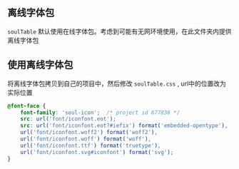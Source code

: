 ## 离线字体包

`soulTable` 默认使用在线字体包。考虑到可能有无网环境使用，在此文件夹内提供离线字体包

## 使用离线字体包

将离线字体包拷贝到自己的项目中，然后修改 `soulTable.css` , url中的位置改为实际位置

```css
@font-face {
    font-family: 'soul-icon';  /* project id 677836 */
    src: url('font/iconfont.eot');
    src: url('font/iconfont.eot?#iefix') format('embedded-opentype'),
    url('font/iconfont.woff2') format('woff2'),
    url('font/iconfont.woff') format('woff'),
    url('font/iconfont.ttf') format('truetype'),
    url('font/iconfont.svg#iconfont') format('svg');
}
```

